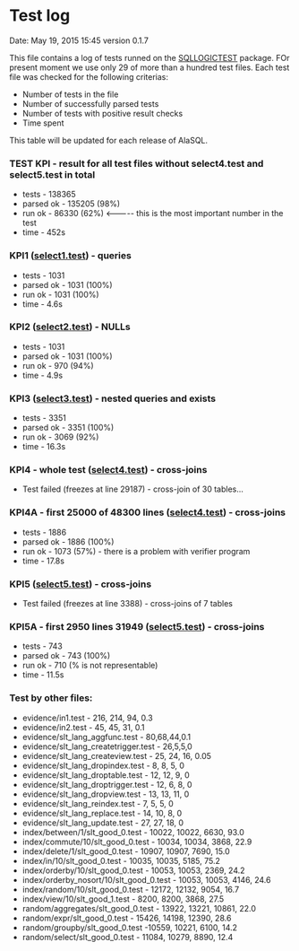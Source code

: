 # Test log

Date: May 19, 2015 15:45 version 0.1.7

This file contains a log of tests runned on the [SQLLOGICTEST](http://www.sqlite.org/sqllogictest/doc/trunk/about.wiki) package. FOr present moment we use only 29 of more than a hundred test files. Each test file was checked for the following criterias:

* Number of tests in the file
* Number of successfully parsed tests
* Number of tests with positive result checks
* Time spent

This table will be updated for each release of AlaSQL.

### TEST KPI - result for all test files without select4.test and select5.test in total 

* tests - 138365
* parsed ok - 135205 (98%)
* run ok - 86330 (62%) <----- this is the most important number in the test
* time - 452s

### KPI1 ([select1.test](test-sql/sqllogic/test/select1.test)) - queries

* tests - 1031
* parsed ok - 1031 (100%)
* run ok - 1031 (100%)
* time - 4.6s

### KPI2 ([select2.test](test-sql/sqllogic/test/select2.test)) - NULLs

* tests - 1031
* parsed ok - 1031 (100%)
* run ok - 970 (94%)
* time - 4.9s

### KPI3 ([select3.test](test-sql/sqllogic/test/select3.test)) - nested queries and exists

* tests - 3351
* parsed ok - 3351 (100%)
* run ok - 3069 (92%)
* time - 16.3s

### KPI4 - whole test ([select4.test](test-sql/sqllogic/test/select4.test)) - cross-joins

* Test failed (freezes at line 29187) - cross-join of 30 tables...

### KPI4A - first 25000 of 48300 lines ([select4.test](test-sql/sqllogic/test/select4.test)) - cross-joins

* tests - 1886
* parsed ok - 1886 (100%)
* run ok - 1073 (57%) - there is a problem with verifier program
* time - 17.8s

### KPI5 ([select5.test](test-sql/sqllogic/test/select5.test)) - cross-joins

* Test failed (freezes at line 3388) - cross-joins of 7 tables

### KPI5A - first 2950 lines 31949 ([select5.test](test-sql/sqllogic/test/select5.test)) - cross-joins

* tests - 743
* parsed ok - 743 (100%)
* run ok - 710 (% is not representable)
* time - 11.5s



### Test by other files:

* evidence/in1.test - 216, 214, 94, 0.3
* evidence/in2.test - 45, 45, 31, 0.1 
* evidence/slt_lang_aggfunc.test - 80,68,44,0.1
* evidence/slt_lang_createtrigger.test - 26,5,5,0
* evidence/slt_lang_createview.test -  25, 24, 16, 0.05
* evidence/slt_lang_dropindex.test -  8, 8, 5, 0
* evidence/slt_lang_droptable.test - 12, 12, 9, 0
* evidence/slt_lang_droptrigger.test - 12, 6, 8, 0
* evidence/slt_lang_dropview.test - 13, 13, 11, 0
* evidence/slt_lang_reindex.test - 7, 5, 5, 0
* evidence/slt_lang_replace.test - 14, 10, 8, 0
* evidence/slt_lang_update.test - 27, 27, 18, 0
* index/between/1/slt_good_0.test - 10022, 10022, 6630, 93.0
* index/commute/10/slt_good_0.test -  10034, 10034, 3868, 22.9
* index/delete/1/slt_good_0.test - 10907, 10907, 7690, 15.0
* index/in/10/slt_good_0.test - 10035, 10035, 5185, 75.2
* index/orderby/10/slt_good_0.test - 10053, 10053, 2369, 24.2
* index/orderby_nosort/10/slt_good_0.test - 10053, 10053, 4146, 24.6
* index/random/10/slt_good_0.test -  12172, 12132, 9054, 16.7
* index/view/10/slt_good_1.test - 8200, 8200, 3868, 27.5
* random/aggregates/slt_good_0.test - 13922, 13221, 10861, 22.0
* random/expr/slt_good_0.test - 15426, 14198, 12390, 28.6
* random/groupby/slt_good_0.test -10559, 10221, 6100, 14.2
* random/select/slt_good_0.test - 11084, 10279, 8890, 12.4



